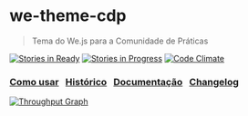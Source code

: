 # we-theme-cdp
> Tema do We.js para a Comunidade de Práticas

[![Stories in Ready](https://badge.waffle.io/abs-org/we-theme-cdp.png?label=ready&title=Ready)](https://waffle.io/abs-org/we-theme-cdp)
[![Stories in Progress](https://badge.waffle.io/abs-org/we-theme-cdp.png?label=In%20Progress&title=In%20Progress)](https://waffle.io/abs-org/we-theme-cdp)
[![Code Climate](https://codeclimate.com/github/ABS-org/we-theme-cdp/badges/gpa.svg)](https://codeclimate.com/github/ABS-org/we-theme-cdp)

### [Como usar](https://github.com/ABS-org/we-theme-cdp/wiki/Como-usar) &nbsp; [Histórico](https://github.com/ABS-org/we-theme-cdp/blob/master/History.md) &nbsp; [Documentação](https://github.com/ABS-org/we-theme-cdp/wiki) &nbsp; [Changelog](https://github.com/ABS-org/we-theme-cdp/blob/master/Changelog.md)

[![Throughput Graph](https://graphs.waffle.io/abs-org/we-theme-cdp/throughput.svg)](https://waffle.io/abs-org/we-theme-cdp/metrics)
